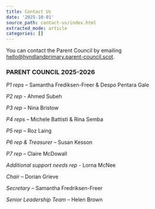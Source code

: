 ```yaml
---
title: Contact Us
date: '2025-10-01'
source_path: contact-us/index.html
extracted_mode: article
categories: []
---
```

You can contact the Parent Council by emailing&nbsp; [hello@hyndlandprimary.parent-council.scot](hello@hyndlandprimary.parent-council.scot).


### PARENT COUNCIL 2025-2026

_P1 reps –_ Samantha Frediksen-Freer & Despo Pentara Gale

_P2 rep -_ Ahmed Subeh

_P3 rep –_ Nina Bristow

_P4 reps –_ Michele Battisti & Rina Semba

_P5 rep –_ Roz Laing

_P6 rep & Treasurer  –_ Susan Kesson

_P7 rep –_ Claire McDowall

_Additional support needs rep -_ Lorna McNee

_Chair –_ Dorian Grieve

_Secretary –_ Samantha Fredriksen-Freer

_Senior Leadership Team –_ Helen Brown
